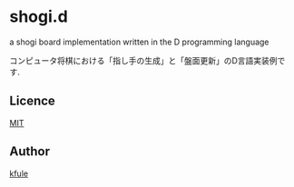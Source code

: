 shogi.d
====

a shogi board implementation written in the D programming language

コンピュータ将棋における「指し手の生成」と「盤面更新」のD言語実装例です.

## Licence

[MIT](https://github.com/kfule/shogi.d/blob/master/LICENSE)

## Author

[kfule](https://github.com/kfule)

